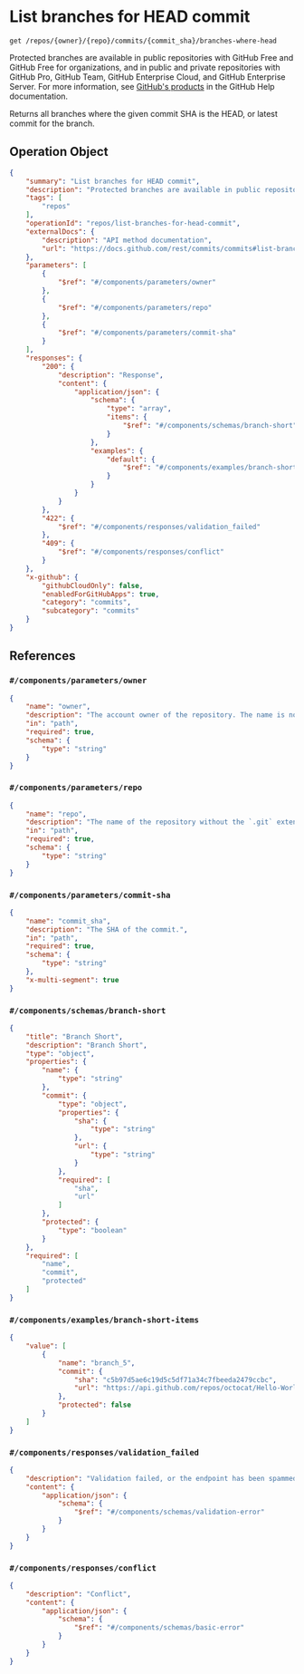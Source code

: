 # List branches for HEAD commit

`get /repos/{owner}/{repo}/commits/{commit_sha}/branches-where-head`

Protected branches are available in public repositories with GitHub Free and GitHub Free for organizations, and in public and private repositories with GitHub Pro, GitHub Team, GitHub Enterprise Cloud, and GitHub Enterprise Server. For more information, see [GitHub's products](https://docs.github.com/github/getting-started-with-github/githubs-products) in the GitHub Help documentation.

Returns all branches where the given commit SHA is the HEAD, or latest commit for the branch.

## Operation Object

```json
{
    "summary": "List branches for HEAD commit",
    "description": "Protected branches are available in public repositories with GitHub Free and GitHub Free for organizations, and in public and private repositories with GitHub Pro, GitHub Team, GitHub Enterprise Cloud, and GitHub Enterprise Server. For more information, see [GitHub's products](https://docs.github.com/github/getting-started-with-github/githubs-products) in the GitHub Help documentation.\n\nReturns all branches where the given commit SHA is the HEAD, or latest commit for the branch.",
    "tags": [
        "repos"
    ],
    "operationId": "repos/list-branches-for-head-commit",
    "externalDocs": {
        "description": "API method documentation",
        "url": "https://docs.github.com/rest/commits/commits#list-branches-for-head-commit"
    },
    "parameters": [
        {
            "$ref": "#/components/parameters/owner"
        },
        {
            "$ref": "#/components/parameters/repo"
        },
        {
            "$ref": "#/components/parameters/commit-sha"
        }
    ],
    "responses": {
        "200": {
            "description": "Response",
            "content": {
                "application/json": {
                    "schema": {
                        "type": "array",
                        "items": {
                            "$ref": "#/components/schemas/branch-short"
                        }
                    },
                    "examples": {
                        "default": {
                            "$ref": "#/components/examples/branch-short-items"
                        }
                    }
                }
            }
        },
        "422": {
            "$ref": "#/components/responses/validation_failed"
        },
        "409": {
            "$ref": "#/components/responses/conflict"
        }
    },
    "x-github": {
        "githubCloudOnly": false,
        "enabledForGitHubApps": true,
        "category": "commits",
        "subcategory": "commits"
    }
}
```

## References

### `#/components/parameters/owner`

```json
{
    "name": "owner",
    "description": "The account owner of the repository. The name is not case sensitive.",
    "in": "path",
    "required": true,
    "schema": {
        "type": "string"
    }
}
```

### `#/components/parameters/repo`

```json
{
    "name": "repo",
    "description": "The name of the repository without the `.git` extension. The name is not case sensitive.",
    "in": "path",
    "required": true,
    "schema": {
        "type": "string"
    }
}
```

### `#/components/parameters/commit-sha`

```json
{
    "name": "commit_sha",
    "description": "The SHA of the commit.",
    "in": "path",
    "required": true,
    "schema": {
        "type": "string"
    },
    "x-multi-segment": true
}
```

### `#/components/schemas/branch-short`

```json
{
    "title": "Branch Short",
    "description": "Branch Short",
    "type": "object",
    "properties": {
        "name": {
            "type": "string"
        },
        "commit": {
            "type": "object",
            "properties": {
                "sha": {
                    "type": "string"
                },
                "url": {
                    "type": "string"
                }
            },
            "required": [
                "sha",
                "url"
            ]
        },
        "protected": {
            "type": "boolean"
        }
    },
    "required": [
        "name",
        "commit",
        "protected"
    ]
}
```

### `#/components/examples/branch-short-items`

```json
{
    "value": [
        {
            "name": "branch_5",
            "commit": {
                "sha": "c5b97d5ae6c19d5c5df71a34c7fbeeda2479ccbc",
                "url": "https://api.github.com/repos/octocat/Hello-World/commits/c5b97d5ae6c19d5c5df71a34c7fbeeda2479ccbc"
            },
            "protected": false
        }
    ]
}
```

### `#/components/responses/validation_failed`

```json
{
    "description": "Validation failed, or the endpoint has been spammed.",
    "content": {
        "application/json": {
            "schema": {
                "$ref": "#/components/schemas/validation-error"
            }
        }
    }
}
```

### `#/components/responses/conflict`

```json
{
    "description": "Conflict",
    "content": {
        "application/json": {
            "schema": {
                "$ref": "#/components/schemas/basic-error"
            }
        }
    }
}
```